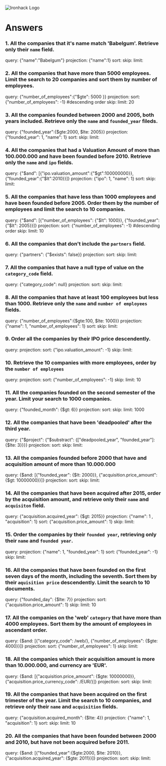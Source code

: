 ![Ironhack Logo](https://i.imgur.com/1QgrNNw.png)

# Answers

### 1. All the companies that it's name match 'Babelgum'. Retrieve only their `name` field.

<!-- Your Code Goes Here -->


query: {"name":"Babelgum"}
projection: {"name":1}
sort: 
skip: 
limit: 



### 2. All the companies that have more than 5000 employees. Limit the search to 20 companies and sort them by **number of employees**.

<!-- Your Code Goes Here -->


query: {"number_of_employees":{"$gte": 5000 }}
projection: 
sort: {"number_of_employees": -1} #descending order
skip: 
limit: 20


### 3. All the companies founded between 2000 and 2005, both years included. Retrieve only the `name` and `founded_year` fileds.

<!-- Your Code Goes Here -->

query: {"founded_year":{$gte:2000, $lte: 2005}}
projection: {"founded_year": 1, "name": 1}
sort: 
skip: 
limit: 


### 4. All the companies that had a Valuation Amount of more than 100.000.000 and have been founded before 2010. Retrieve only the `name` and `ipo` fields.

<!-- Your Code Goes Here -->

query: {"$and": [{"ipo.valuation_amount":{"$gt":100000000}}, {"founded_year":{"$lt":2010}}]}
projection: {"ipo": 1, "name": 1}
sort: 
skip: 
limit: 

### 5. All the companies that have less than 1000 employees and have been founded before 2005. Order them by the number of employees and limit the search to 10 companies.

<!-- Your Code Goes Here -->

query: {"$and": [{"number_of_employees": {"$lt": 1000}}, {"founded_year": {"$lt": 2005}}]}
projection: 
sort: {"number_of_employees": -1} #descending order
skip: 
limit: 10

### 6. All the companies that don't include the `partners` field.

<!-- Your Code Goes Here -->

query: {"partners": {"$exists": false}}
projection: 
sort: 
skip: 
limit: 

### 7. All the companies that have a null type of value on the `category_code` field.

<!-- Your Code Goes Here -->

query: {"category_code": null}
projection: 
sort: 
skip: 
limit: 

### 8. All the companies that have at least 100 employees but less than 1000. Retrieve only the `name` and `number of employees` fields.

<!-- Your Code Goes Here -->

query: {"number_of_employees":{$gte:100, $lte: 1000}}
projection: {"name": 1, "number_of_employees": 1}
sort: 
skip: 
limit: 

### 9. Order all the companies by their IPO price descendently.

<!-- Your Code Goes Here -->

query: 
projection: 
sort: {"ipo.valuation_amount": -1}
skip: 
limit: 

### 10. Retrieve the 10 companies with more employees, order by the `number of employees`

<!-- Your Code Goes Here -->

query: 
projection: 
sort: {"number_of_employees": -1}
skip: 
limit: 10

### 11. All the companies founded on the second semester of the year. Limit your search to 1000 companies.

<!-- Your Code Goes Here -->

query: {"founded_month": {$gt: 6}}
projection: 
sort: 
skip: 
limit: 1000

### 12. All the companies that have been 'deadpooled' after the third year.

<!-- Your Code Goes Here -->

query: {"$project": {"$substract": {["deadpooled_year", "founded_year"]: {$lte: 3}}}}
projection: 
sort: 
skip: 
limit: 

### 13. All the companies founded before 2000 that have and acquisition amount of more than 10.000.000

<!-- Your Code Goes Here -->

query: {$and: [{"founded_year": {$lt: 2000}}, {"acquisition.price_amount": {$gt: 10000000}}]}
projection: 
sort: 
skip: 
limit: 

### 14. All the companies that have been acquired after 2015, order by the acquisition amount, and retrieve only their `name` and `acquisiton` field.

<!-- Your Code Goes Here -->

query: {"acquisition.acquired_year": {$gt: 2015}}
projection:  {"name": 1 , "acquisition": 1}
sort: {"acquisition.price_amount": 1}
skip: 
limit: 

### 15. Order the companies by their `founded year`, retrieving only their `name` and `founded year`.

<!-- Your Code Goes Here -->

query: 
projection: {"name": 1, "founded_year": 1}
sort: {"founded_year": -1}
skip: 
limit: 

### 16. All the companies that have been founded on the first seven days of the month, including the seventh. Sort them by their `aquisition price` descendently. Limit the search to 10 documents.

<!-- Your Code Goes Here -->

query: {"founded_day": {$lte: 7}}
projection: 
sort: {"acquisition.price_amount": 1}
skip: 
limit: 10

### 17. All the companies on the 'web' `category` that have more than 4000 employees. Sort them by the amount of employees in ascendant order.

<!-- Your Code Goes Here -->

query: {$and: [{"category_code": /web/}, {"number_of_employees": {$gte: 4000}}]}
projection: 
sort: {"number_of_employees": 1}
skip: 
limit: 

### 18. All the companies which their acquisition amount is more than 10.000.000, and currency are 'EUR'.

<!-- Your Code Goes Here -->

query: {$and: [{"acquisition.price_amount": {$gte: 10000000}}, {"acquisition.price_currency_code": /EUR/}]}
projection: 
sort: 
skip: 
limit: 

### 19. All the companies that have been acquired on the first trimester of the year. Limit the search to 10 companies, and retrieve only their `name` and `acquisition` fields.

<!-- Your Code Goes Here -->

query: {"acquisition.acquired_month": {$lte: 4}}
projection: {"name": 1, "acquisition": 1}
sort: 
skip: 
limit: 10

### 20. All the companies that have been founded between 2000 and 2010, but have not been acquired before 2011.

<!-- Your Code Goes Here -->

query: {$and: [{"founded_year":{$gte:2000, $lte: 2010}}, {"acquisition.acquired_year": {$gte: 2011}}]}
projection: 
sort: 
skip: 
limit: 
